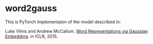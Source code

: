 # word2gauss

This is PyTorch implementaion of the model described in:

Luke Vilnis and Andrew McCallum. [Word Representations via Gaussian Embedding](http://arxiv.org/abs/1412.6623). in ICLR, 2015.

